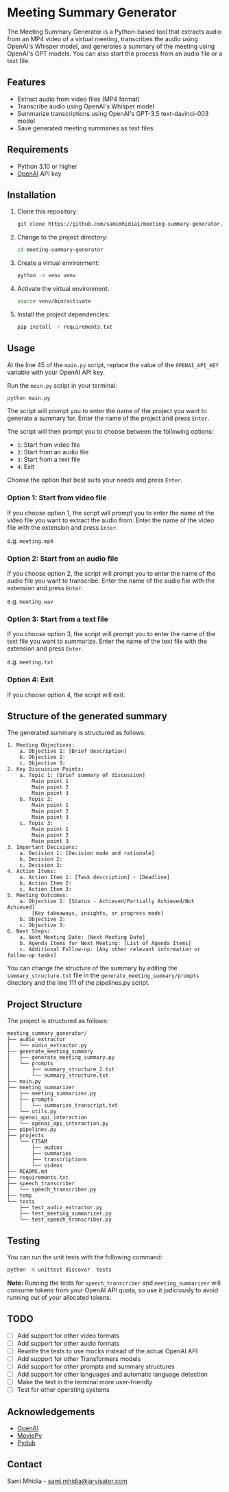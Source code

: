 # Meeting Summary Generator

The Meeting Summary Generator is a Python-based tool that extracts audio from an MP4 video of a virtual meeting, transcribes the audio using OpenAI's Whisper model, and generates a summary of the meeting using OpenAI's GPT models. You can also start the process from an audio file or a text file.

## Features

- Extract audio from video files (MP4 format)
- Transcribe audio using OpenAI's Whisper model
- Summarize transcriptions using OpenAI's GPT-3.5 text-davinci-003 model
- Save generated meeting summaries as text files

## Requirements

- Python 3.10 or higher
-  [OpenAI](https://openai.com)  API key

## Installation

1. Clone this repository:
    ```bash
    git clone https://github.com/samimhidia1/meeting-summary-generator.git
    ```
2. Change to the project directory:
    
    ```bash
    cd meeting-summary-generator
    ```
3. Create a virtual environment:
    
    ```bash
    python -m venv venv
    ```
4. Activate the virtual environment:
    
    ```bash
    source venv/bin/activate
    ```
5. Install the project dependencies:
    
    ```bash
    pip install -r requirements.txt
    ```
   

## Usage

At the line 45 of the `main.py` script, replace the value of the `OPENAI_API_KEY` variable with your OpenAI API key.

Run the `main.py` script in your terminal:

```bash
python main.py
```

The script will prompt you to enter the name of the project you want to generate a summary for. Enter the name of the project and press `Enter`.

The script will then prompt you to choose between the following options:

- `1`: Start from video file
- `2`: Start from an audio file
- `3`: Start from a text file
- `4`: Exit

Choose the option that best suits your needs and press `Enter`.

### Option 1: Start from video file

If you choose option 1, the script will prompt you to enter the name of the video file you want to extract the audio from. Enter the name of the video file with the extension and press `Enter`.

e.g. `meeting.mp4`

### Option 2: Start from an audio file

If you choose option 2, the script will prompt you to enter the name of the audio file you want to transcribe. Enter the name of the audio file with the extension and press `Enter`.

e.g. `meeting.wav`

### Option 3: Start from a text file

If you choose option 3, the script will prompt you to enter the name of the text file you want to summarize. Enter the name of the text file with the extension and press `Enter`.

e.g. `meeting.txt`

### Option 4: Exit

If you choose option 4, the script will exit.

## Structure of the generated summary

The generated summary is structured as follows:

```
1. Meeting Objectives:
    a. Objective 1: [Brief description]
    b. Objective 2:
    c. Objective 3:
2. Key Discussion Points:
    a. Topic 1: [Brief summary of discussion]
        Main point 1
        Main point 2
        Main point 3
    b. Topic 2:
        Main point 1
        Main point 2
        Main point 3
    c. Topic 3:
        Main point 1
        Main point 2
        Main point 3
3. Important Decisions:
    a. Decision 1: [Decision made and rationale]
    b. Decision 2:
    c. Decision 3:
4. Action Items:
    a. Action Item 1: [Task description] - [Deadline]
    b. Action Item 2:
    c. Action Item 3:
5. Meeting Outcomes:
    a. Objective 1: [Status - Achieved/Partially Achieved/Not Achieved]
        [Key takeaways, insights, or progress made]
    b. Objective 2:
    c. Objective 3:
6. Next Steps:
    a. Next Meeting Date: [Next Meeting Date]
    b. Agenda Items for Next Meeting: [List of Agenda Items]
    c. Additional Follow-up: [Any other relevant information or follow-up tasks]
```

You can change the structure of the summary by editing the `summary_structure.txt` file in the `generate_meeting_summary/prompts` directory and the line 111 of the pipelines.py script.

## Project Structure

The project is structured as follows:

```
meeting_summary_generator/
├── audio_extractor
│   └── audio_extractor.py
├── generate_meeting_summary
│   ├── generate_meeting_summary.py
│   └── prompts
│       ├── summary_structure_2.txt
│       └── summary_structure.txt
├── main.py
├── meeting_summarizer
│   ├── meeting_summarizer.py
│   ├── prompts
│   │   └── summarize_transcript.txt
│   └── utils.py
├── openai_api_interaction
│   └── openai_api_interaction.py
├── pipelines.py
├── projects
│   └── CISAM
│       ├── audios
│       ├── summaries
│       ├── transcriptions
│       └── videos
├── README.md
├── requirements.txt
├── speech_transcriber
│   └── speech_transcriber.py
├── temp
└── tests
    ├── test_audio_extractor.py
    ├── test_meeting_summarizer.py
    └── test_speech_transcriber.py
```

## Testing

You can run the unit tests with the following command:

```bash
python -m unittest discover  tests
```


**Note:** Running the tests for `speech_transcriber` and `meeting_summarizer` will consume tokens from your OpenAI API quota, so use it judiciously to avoid running out of your allocated tokens.

## TODO

- [ ] Add support for other video formats
- [ ] Add support for other audio formats
- [ ] Rewrite the tests to use mocks instead of the actual OpenAI API
- [ ] Add support for other Transformers models
- [ ] Add support for other prompts and summary structures
- [ ] Add support for other languages and automatic language detection
- [ ] Make the text in the terminal more user-friendly
- [ ] Test for other operating systems

## Acknowledgements

- [OpenAI](https://openai.com)
- [MoviePy](https://zulko.github.io/moviepy)
- [Pydub](https://github.com/jiaaro/pydub)

## Contact

Sami Mhidia - sami.mhidia@jarvisator.com

